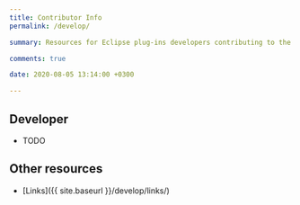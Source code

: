 ```yaml
---
title: Contributor Info
permalink: /develop/

summary: Resources for Eclipse plug-ins developers contributing to the project.

comments: true

date: 2020-08-05 13:14:00 +0300

---
```


## Developer

- TODO

## Other resources

- [Links]({{ site.baseurl }}/develop/links/)
